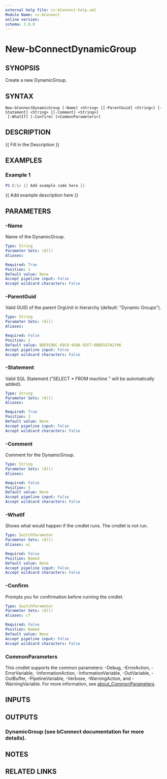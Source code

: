 ```yaml
---
external help file: cv-bConnect-help.xml
Module Name: cv-bConnect
online version:
schema: 2.0.0
---
```


# New-bConnectDynamicGroup

## SYNOPSIS
Create a new DynamicGroup.

## SYNTAX

```
New-bConnectDynamicGroup [-Name] <String> [[-ParentGuid] <String>] [-Statement] <String> [[-Comment] <String>]
 [-WhatIf] [-Confirm] [<CommonParameters>]
```

## DESCRIPTION
{{ Fill in the Description }}

## EXAMPLES

### Example 1
```powershell
PS C:\> {{ Add example code here }}
```

{{ Add example description here }}

## PARAMETERS

### -Name
Name of the DynamicGroup.

```yaml
Type: String
Parameter Sets: (All)
Aliases:

Required: True
Position: 1
Default value: None
Accept pipeline input: False
Accept wildcard characters: False
```

### -ParentGuid
Valid GUID of the parent OrgUnit in hierarchy (default: "Dynamic Groups").

```yaml
Type: String
Parameter Sets: (All)
Aliases:

Required: False
Position: 2
Default value: BDE918DC-89C0-458A-92F7-0BB9147A2706
Accept pipeline input: False
Accept wildcard characters: False
```

### -Statement
Valid SQL Statement ("SELECT * FROM machine " will be automatically added).

```yaml
Type: String
Parameter Sets: (All)
Aliases:

Required: True
Position: 3
Default value: None
Accept pipeline input: False
Accept wildcard characters: False
```

### -Comment
Comment for the DynamicGroup.

```yaml
Type: String
Parameter Sets: (All)
Aliases:

Required: False
Position: 4
Default value: None
Accept pipeline input: False
Accept wildcard characters: False
```

### -WhatIf
Shows what would happen if the cmdlet runs.
The cmdlet is not run.

```yaml
Type: SwitchParameter
Parameter Sets: (All)
Aliases: wi

Required: False
Position: Named
Default value: None
Accept pipeline input: False
Accept wildcard characters: False
```

### -Confirm
Prompts you for confirmation before running the cmdlet.

```yaml
Type: SwitchParameter
Parameter Sets: (All)
Aliases: cf

Required: False
Position: Named
Default value: None
Accept pipeline input: False
Accept wildcard characters: False
```

### CommonParameters
This cmdlet supports the common parameters: -Debug, -ErrorAction, -ErrorVariable, -InformationAction, -InformationVariable, -OutVariable, -OutBuffer, -PipelineVariable, -Verbose, -WarningAction, and -WarningVariable. For more information, see [about_CommonParameters](http://go.microsoft.com/fwlink/?LinkID=113216).

## INPUTS

## OUTPUTS

### DynamicGroup (see bConnect documentation for more details).
## NOTES

## RELATED LINKS
